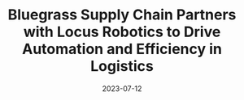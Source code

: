 ---
category:
- .nan
date: 2023-07-12
keyword_suggestion: ubuntu install docker
post_inspiration: https://www.businesswire.com/news/home/20230703818301/en/Bluegrass-Supply-Chain-Partners-with-Locus-Robotics-to-Drive-Automation-and-Efficiency-in-Logistics
silot_terms: digital automation
title: Bluegrass Supply Chain Partners with Locus Robotics to Drive <b>Automation</b>
  and Efficiency in Logistics
---